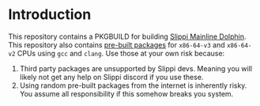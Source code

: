 # Introduction
This repository contains a PKGBUILD for building [Slippi Mainline Dolphin](https://github.com/project-slippi/dolphin). This repository also contains [pre-built packages](https://github.com/SirToffski/slippi-mainline-PKGBUILD/releases) for `x86-64-v3` and `x86-64-v2` CPUs using `gcc` and `clang`. Use those at your own risk because:

 1. Third party packages are unsupported by Slippi devs. Meaning you will likely not get any help on Slippi discord if you use these.
 2. Using random pre-built packages from the internet is inherently risky. You assume all responsibility if this somehow breaks you system.


